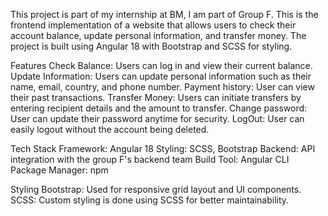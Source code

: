 This project is part of my internship at BM, I am part of Group F. This is the frontend implementation of a website that allows users to check their account balance, update personal information, and transfer money. The project is built using Angular 18 with Bootstrap and SCSS for styling.

Features
Check Balance: Users can log in and view their current balance.
Update Information: Users can update personal information such as their name, email, country, and phone number.
Payment history: User can view their past transactions.
Transfer Money: Users can initiate transfers by entering recipient details and the amount to transfer.
Change password: User can update their password anytime for security.
LogOut: User can easily logout without the account being deleted.

Tech Stack
Framework: Angular 18
Styling: SCSS, Bootstrap
Backend: API integration with the group F's backend team
Build Tool: Angular CLI
Package Manager: npm

Styling
Bootstrap: Used for responsive grid layout and UI components.
SCSS: Custom styling is done using SCSS for better maintainability.
